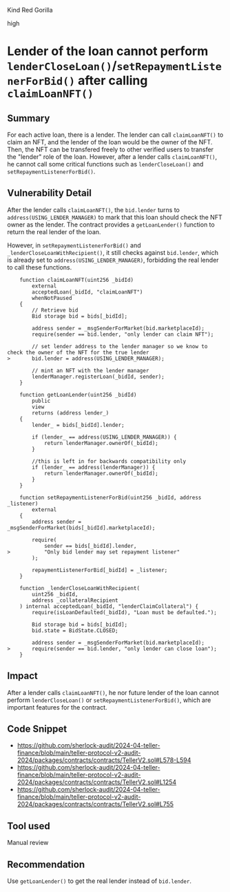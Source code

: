 Kind Red Gorilla

high

# Lender of the loan cannot perform `lenderCloseLoan()`/`setRepaymentListenerForBid()` after calling `claimLoanNFT()`


## Summary

For each active loan, there is a lender. The lender can call `claimLoanNFT()` to claim an NFT, and the lender of the loan would be the owner of the NFT. Then, the NFT can be transfered freely to other verified users to transfer the "lender" role of the loan. However, after a lender calls `claimLoanNFT()`, he cannot call some critical functions such as `lenderCloseLoan()` and `setRepaymentListenerForBid()`.

## Vulnerability Detail

After the lender calls `claimLoanNFT()`, the `bid.lender` turns to `address(USING_LENDER_MANAGER)` to mark that this loan should check the NFT owner as the lender. The contract provides a `getLoanLender()` function to return the real lender of the loan.

However, in `setRepaymentListenerForBid()` and `_lenderCloseLoanWithRecipient()`, it still checks against `bid.lender`, which is already set to `address(USING_LENDER_MANAGER)`, forbidding the real lender to call these functions.

```solidity
    function claimLoanNFT(uint256 _bidId)
        external
        acceptedLoan(_bidId, "claimLoanNFT")
        whenNotPaused
    {
        // Retrieve bid
        Bid storage bid = bids[_bidId];

        address sender = _msgSenderForMarket(bid.marketplaceId);
        require(sender == bid.lender, "only lender can claim NFT");

        // set lender address to the lender manager so we know to check the owner of the NFT for the true lender
>       bid.lender = address(USING_LENDER_MANAGER);

        // mint an NFT with the lender manager
        lenderManager.registerLoan(_bidId, sender);
    }
```

```solidity
    function getLoanLender(uint256 _bidId)
        public
        view
        returns (address lender_)
    {
        lender_ = bids[_bidId].lender;

        if (lender_ == address(USING_LENDER_MANAGER)) {
            return lenderManager.ownerOf(_bidId);
        }

        //this is left in for backwards compatibility only
        if (lender_ == address(lenderManager)) {
            return lenderManager.ownerOf(_bidId);
        }
    }
```

```solidity
    function setRepaymentListenerForBid(uint256 _bidId, address _listener)
        external
    {
        address sender = _msgSenderForMarket(bids[_bidId].marketplaceId);

        require(
            sender == bids[_bidId].lender,
>           "Only bid lender may set repayment listener"
        );

        repaymentListenerForBid[_bidId] = _listener;
    }
```

```solidity
    function _lenderCloseLoanWithRecipient(
        uint256 _bidId,
        address _collateralRecipient
    ) internal acceptedLoan(_bidId, "lenderClaimCollateral") {
        require(isLoanDefaulted(_bidId), "Loan must be defaulted.");

        Bid storage bid = bids[_bidId];
        bid.state = BidState.CLOSED;

        address sender = _msgSenderForMarket(bid.marketplaceId);
>       require(sender == bid.lender, "only lender can close loan");
    }
```

## Impact

After a lender calls `claimLoanNFT()`, he nor future lender of the loan cannot perform `lenderCloseLoan()` or `setRepaymentListenerForBid()`, which are important features for the contract.

## Code Snippet

- https://github.com/sherlock-audit/2024-04-teller-finance/blob/main/teller-protocol-v2-audit-2024/packages/contracts/contracts/TellerV2.sol#L578-L594
- https://github.com/sherlock-audit/2024-04-teller-finance/blob/main/teller-protocol-v2-audit-2024/packages/contracts/contracts/TellerV2.sol#L1254
- https://github.com/sherlock-audit/2024-04-teller-finance/blob/main/teller-protocol-v2-audit-2024/packages/contracts/contracts/TellerV2.sol#L755

## Tool used

Manual review

## Recommendation

Use `getLoanLender()` to get the real lender instead of `bid.lender`.
